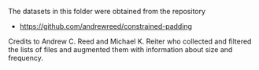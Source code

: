 The datasets in this folder were obtained from the repository

 - https://github.com/andrewreed/constrained-padding

Credits to Andrew C. Reed and Michael K. Reiter who collected and filtered the lists of files and augmented them with information about size and frequency.
